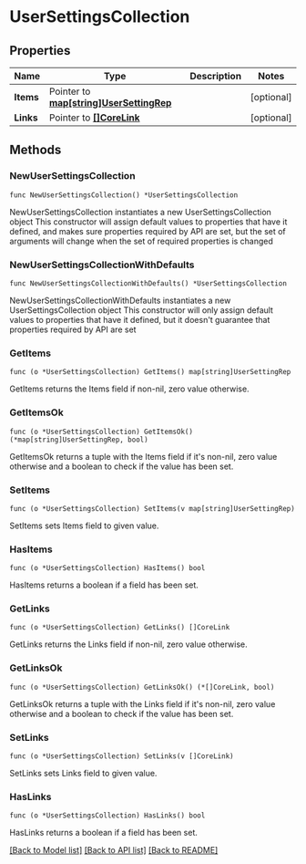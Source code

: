 # UserSettingsCollection

## Properties

Name | Type | Description | Notes
------------ | ------------- | ------------- | -------------
**Items** | Pointer to [**map[string]UserSettingRep**](UserSettingRep.md) |  | [optional] 
**Links** | Pointer to [**[]CoreLink**](CoreLink.md) |  | [optional] 

## Methods

### NewUserSettingsCollection

`func NewUserSettingsCollection() *UserSettingsCollection`

NewUserSettingsCollection instantiates a new UserSettingsCollection object
This constructor will assign default values to properties that have it defined,
and makes sure properties required by API are set, but the set of arguments
will change when the set of required properties is changed

### NewUserSettingsCollectionWithDefaults

`func NewUserSettingsCollectionWithDefaults() *UserSettingsCollection`

NewUserSettingsCollectionWithDefaults instantiates a new UserSettingsCollection object
This constructor will only assign default values to properties that have it defined,
but it doesn't guarantee that properties required by API are set

### GetItems

`func (o *UserSettingsCollection) GetItems() map[string]UserSettingRep`

GetItems returns the Items field if non-nil, zero value otherwise.

### GetItemsOk

`func (o *UserSettingsCollection) GetItemsOk() (*map[string]UserSettingRep, bool)`

GetItemsOk returns a tuple with the Items field if it's non-nil, zero value otherwise
and a boolean to check if the value has been set.

### SetItems

`func (o *UserSettingsCollection) SetItems(v map[string]UserSettingRep)`

SetItems sets Items field to given value.

### HasItems

`func (o *UserSettingsCollection) HasItems() bool`

HasItems returns a boolean if a field has been set.

### GetLinks

`func (o *UserSettingsCollection) GetLinks() []CoreLink`

GetLinks returns the Links field if non-nil, zero value otherwise.

### GetLinksOk

`func (o *UserSettingsCollection) GetLinksOk() (*[]CoreLink, bool)`

GetLinksOk returns a tuple with the Links field if it's non-nil, zero value otherwise
and a boolean to check if the value has been set.

### SetLinks

`func (o *UserSettingsCollection) SetLinks(v []CoreLink)`

SetLinks sets Links field to given value.

### HasLinks

`func (o *UserSettingsCollection) HasLinks() bool`

HasLinks returns a boolean if a field has been set.


[[Back to Model list]](../README.md#documentation-for-models) [[Back to API list]](../README.md#documentation-for-api-endpoints) [[Back to README]](../README.md)


